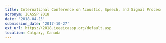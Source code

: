 ```yaml
---
title: International Conference on Acoustic, Speech, and Signal Processing
acronym: ICASSP 2018
date: '2018-04-15'
submission_date: '2017-10-27'
ext_url: https://2018.ieeeicassp.org/default.asp
location: Calgary, Canada
---
```

